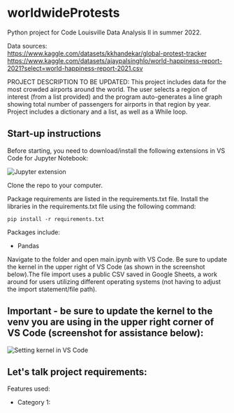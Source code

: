 # worldwideProtests

Python project for Code Louisville Data Analysis II in summer 2022.

Data sources:<br/> https://www.kaggle.com/datasets/kkhandekar/global-protest-tracker <br/>
              https://www.kaggle.com/datasets/ajaypalsinghlo/world-happiness-report-2021?select=world-happiness-report-2021.csv

PROJECT DESCRIPTION TO BE UPDATED: This project includes data for the most crowded airports around the world. The user selects a region of interest (from a list provided) and the program auto-generates a line graph showing total number of passengers for airports in that region by year. Project includes a dictionary and a list, as well as a While loop.

## Start-up instructions

Before starting, you need to download/install the following extensions in VS Code for Jupyter Notebook:

![Jupyter extension](extension.png)

Clone the repo to your computer. 

Package requirements are listed in the requirements.txt file. Install the libraries in the requirements.txt file using the following command:

`pip install -r requirements.txt`

Packages include:
- Pandas

Navigate to the folder and open main.ipynb with VS Code. Be sure to update the kernel in the upper right of VS Code (as shown in the screenshot below).The file import uses a public CSV saved in Google Sheets, a work around for users utilizing different operating systems (not having to adjust the import statement/file path).
## Important - be sure to update the kernel to the venv you are using in the upper right corner of VS Code (screenshot for assistance below):

![Setting kernel in VS Code](kernel.png)



## Let's talk project requirements:
Features used:
* Category 1: 
